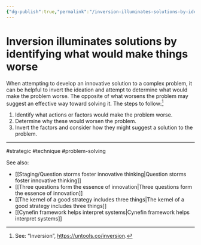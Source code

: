 ```yaml
---
{"dg-publish":true,"permalink":"/inversion-illuminates-solutions-by-identifying-what-would-make-things-worse/"}
---
```


# Inversion illuminates solutions by identifying what would make things worse

When attempting to develop an innovative solution to a complex problem, it can be helpful to invert the ideation and attempt to determine what would make the problem worse. The opposite of what worsens the problem may suggest an effective way toward solving it. The steps to follow:[^1]

1. Identify what actions or factors would make the problem worse.
2. Determine why these would worsen the problem.
3. Invert the factors and consider how they might suggest a solution to the problem.

---
#strategic #technique #problem-solving

See also:
- [[Staging/Question storms foster innovative thinking\|Question storms foster innovative thinking]]
- [[Three questions form the essence of innovation\|Three questions form the essence of innovation]]
- [[The kernel of a good strategy includes three things\|The kernel of a good strategy includes three things]]
- [[Cynefin framework helps interpret systems\|Cynefin framework helps interpret systems]]



[^1]: See: “Inversion”, https://untools.co/inversion.